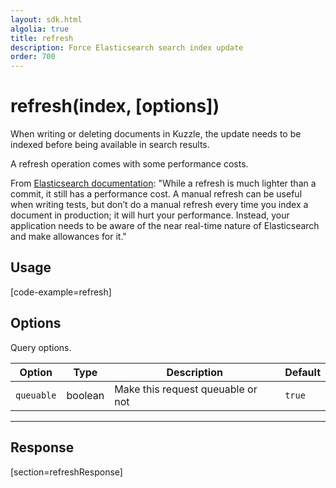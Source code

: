 ```yaml
---
layout: sdk.html
algolia: true
title: refresh
description: Force Elasticsearch search index update
order: 700
---
```


# refresh(index, [options])

When writing or deleting documents in Kuzzle, the update needs to be indexed before being available in search results.

<div class="alert alert-info">
A refresh operation comes with some performance costs.

From [Elasticsearch documentation](https://www.elastic.co/guide/en/elasticsearch/reference/current/docs-refresh.html):
"While a refresh is much lighter than a commit, it still has a performance cost. A manual refresh can be useful when writing tests, but don’t do a manual refresh every time you index a document in production; it will hurt your performance. Instead, your application needs to be aware of the near real-time nature of Elasticsearch and make allowances for it."
</div>

## Usage

[code-example=refresh]

## Options

Query options.

| Option | Type | Description | Default
|--------|------|-------------|---------
| `queuable` | boolean | Make this request queuable or not  | `true`

---

## Response

[section=refreshResponse]
